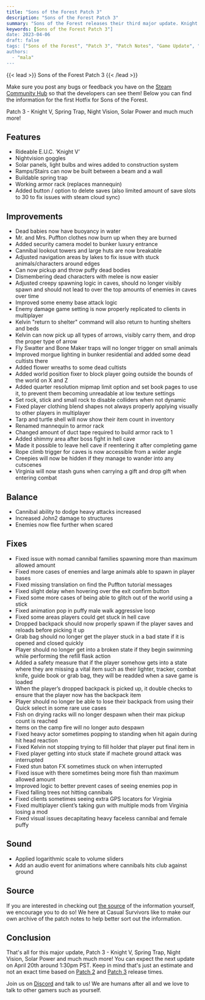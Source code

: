 ```yaml
---
title: "Sons of the Forest Patch 3"
description: "Sons of the Forest Patch 3"
summary: "Sons of the Forest releases their third major update. Knight V, Spring Trap, Night Vision, Solar Power and much much more!"
keywords: [Sons of the Forest Patch 3"]
date: 2023-04-06
draft: false
tags: ["Sons of the Forest", "Patch 3", "Patch Notes", "Game Update", "New Content"]
authors:
  - "mala"
---
```


{{< lead >}}
Sons of the Forest Patch 3
{{< /lead >}}

Make sure you post any bugs or feedback you have on the [Steam Community Hub](https://steamcommunity.com/app/1326470/discussions/) so that the developers can see them!
Below you can find the information for the first Hotfix for Sons of the Forest.

Patch 3 - Knight V, Spring Trap, Night Vision, Solar Power and much much more!

## Features
 - Rideable E.U.C. ‘Knight V’
 - Nightvision goggles
 - Solar panels, light bulbs and wires added to construction system
 - Ramps/Stairs can now be built between a beam and a wall
 - Buildable spring trap
 - Working armor rack (replaces mannequin)
 - Added button / option to delete saves (also limited amount of save slots to 30 to fix issues with steam cloud sync)

## Improvements
 - Dead babies now have buoyancy in water
 - Mr. and Mrs. Puffton clothes now burn up when they are burned
 - Added security camera model to bunker luxury entrance
 - Cannibal lookout towers and large huts are now breakable
 - Adjusted navigation areas by lakes to fix issue with stuck animals/characters around edges
 - Can now pickup and throw puffy dead bodies
 - Dismembering dead characters with melee is now easier
 - Adjusted creepy spawning logic in caves, should no longer visibly spawn and should not lead to over the top amounts of enemies in caves over time
 - Improved some enemy base attack logic
 - Enemy damage game setting is now properly replicated to clients in multiplayer
 - Kelvin "return to shelter" command will also return to hunting shelters and beds
 - Kelvin can now pick up all types of arrows, visibly carry them, and drop the proper type of arrow
 - Fly Swatter and Bone Maker traps will no longer trigger on small animals
 - Improved morgue lighting in bunker residential and added some dead cultists there
 - Added flower wreaths to some dead cultists
 - Added world position fixer to block player going outside the bounds of the world on X and Z
 - Added quarter resolution mipmap limit option and set book pages to use it, to prevent them becoming unreadable at low texture settings
 - Set rock, stick and small rock to disable colliders when not dynamic
 - Fixed player clothing blend shapes not always properly applying visually to other players in multiplayer
 - Tarp and turtle shell will now show their item count in inventory
 - Renamed mannequin to armor rack
 - Changed amount of duct tape required to build armor rack to 1
 - Added shimmy area after boss fight in hell cave
 - Made it possible to leave hell cave if reentering it after completing game
 - Rope climb trigger for caves is now accessible from a wider angle
 - Creepies will now be hidden if they manage to wander into any cutscenes
 - Virginia will now stash guns when carrying a gift and drop gift when entering combat

## Balance
 - Cannibal ability to dodge heavy attacks increased
 - Increased John2 damage to structures
 - Enemies now flee further when scared

## Fixes
 - Fixed issue with nomad cannibal families spawning more than maximum allowed amount
 - Fixed more cases of enemies and large animals able to spawn in player bases
 - Fixed missing translation on find the Puffton tutorial messages
 - Fixed slight delay when hovering over the exit confirm button
 - Fixed some more cases of being able to glitch out of the world using a stick
 - Fixed animation pop in puffy male walk aggressive loop
 - Fixed some areas players could get stuck in hell cave
 - Dropped backpack should now properly spawn if the player saves and reloads before picking it up
 - Grab bag should no longer get the player stuck in a bad state if it is opened and closed quickly
 - Player should no longer get into a broken state if they begin swimming while performing the refill flask action
 - Added a safety measure that if the player somehow gets into a state where they are missing a vital item such as their lighter, tracker, combat knife, guide book or grab bag, they will be readded when a save game is loaded
 - When the player’s dropped backpack is picked up, it double checks to ensure that the player now has the backpack item
 - Player should no longer be able to lose their backpack from using their Quick select in some rare use cases
 - Fish on drying racks will no longer despawn when their max pickup count is reached
 - Items on the camp fire will no longer auto despawn
 - Fixed heavy actor sometimes popping to standing when hit again during hit head reaction
 - Fixed Kelvin not stopping trying to fill holder that player put final item in
 - Fixed player getting into stuck state if machete ground attack was interrupted
 - Fixed stun baton FX sometimes stuck on when interrupted
 - Fixed issue with there sometimes being more fish than maximum allowed amount
 - Improved logic to better prevent cases of seeing enemies pop in
 - Fixed falling trees not hitting cannibals
 - Fixed clients sometimes seeing extra GPS locators for Virginia
 - Fixed multiplayer client’s taking gun with multiple mods from Virginia losing a mod
 - Fixed visual issues decapitating heavy faceless cannibal and female puffy

## Sound
 - Applied logarithmic scale to volume sliders
 - Add an audio event for animations where cannibals hits club against ground

## Source
If you are interested in checking out [the source](https://store.steampowered.com/news/app/1326470/view/3689052159806402647) of the information yourself, we encourage you to do so!
We here at Casual Survivors like to make our own archive of the patch notes to help better sort out the information.

## Conclusion
That's all for this major update, Patch 3 - Knight V, Spring Trap, Night Vision, Solar Power and much much more! You can expect the next update on April 20th around 1:30pm PST. Keep in mind that's just an estimate and not an exact time based on [Patch 2](/sons-of-the-forest/news/patch-2/) and [Patch 3](/sons-of-the-forest/news/patch-3/) release times. 

Join us on [Discord](https://discord.gg/ZXp93XsKnN) and talk to us! We are humans after all and we love to talk to other gamers such as yourself. 
